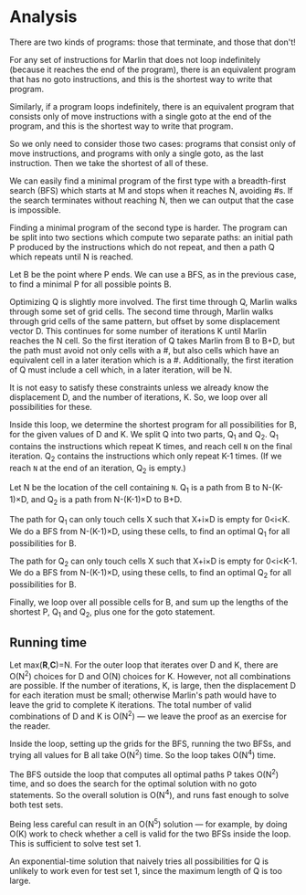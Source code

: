 # Analysis

There are two kinds of programs: those that terminate, and those that don't!

For any set of instructions for Marlin that does not loop indefinitely (because it reaches the end of the program), there is an equivalent program that has no goto instructions, and this is the shortest way to write that program.

Similarly, if a program loops indefinitely, there is an equivalent program that consists only of move instructions with a single goto at the end of the program, and this is the shortest way to write that program.

So we only need to consider those two cases: programs that consist only of move instructions, and programs with only a single goto, as the last instruction. Then we take the shortest of all of these.

We can easily find a minimal program of the first type with a breadth-first search (BFS) which starts at M and stops when it reaches N, avoiding #s. If the search terminates without reaching N, then we can output that the case is impossible.

Finding a minimal program of the second type is harder. The program can be split into two sections which compute two separate paths: an initial path P produced by the instructions which do not repeat, and then a path Q which repeats until N is reached.

Let B be the point where P ends. We can use a BFS, as in the previous case, to find a minimal P for all possible points B.

Optimizing Q is slightly more involved. The first time through Q, Marlin walks through some set of grid cells. The second time through, Marlin walks through grid cells of the same pattern, but offset by some displacement vector D. This continues for some number of iterations K until Marlin reaches the N cell. So the first iteration of Q takes Marlin from B to B+D, but the path must avoid not only cells with a #, but also cells which have an equivalent cell in a later iteration which is a #. Additionally, the first iteration of Q must include a cell which, in a later iteration, will be N.

It is not easy to satisfy these constraints unless we already know the displacement D, and the number of iterations, K. So, we loop over all possibilities for these.

Inside this loop, we determine the shortest program for all possibilities for B, for the given values of D and K. We split Q into two parts, Q<sub>1</sub> and Q<sub>2</sub>. Q<sub>1</sub> contains the instructions which repeat K times, and reach cell `N` on the final iteration. Q<sub>2</sub> contains the instructions which only repeat K-1 times. (If we reach `N` at the end of an iteration, Q<sub>2</sub> is empty.)

Let N be the location of the cell containing `N`. Q<sub>1</sub> is a path from B to N-(K-1)×D, and Q<sub>2</sub> is a path from N-(K-1)×D to B+D.

The path for Q<sub>1</sub> can only touch cells X such that X+i×D is empty for 0<i<K. We do a BFS from N-(K-1)×D, using these cells, to find an optimal Q<sub>1</sub> for all possibilities for B.

The path for Q<sub>2</sub> can only touch cells X such that X+i×D is empty for 0<i<K-1. We do a BFS from N-(K-1)×D, using these cells, to find an optimal Q<sub>2</sub> for all possibilities for B.

Finally, we loop over all possible cells for B, and sum up the lengths of the shortest P, Q<sub>1</sub> and Q<sub>2</sub>, plus one for the goto statement.

## Running time

Let max(**R**,**C**)=N. For the outer loop that iterates over D and K, there are O(N<sup>2</sup>) choices for D and O(N) choices for K. However, not all combinations are possible. If the number of iterations, K, is large, then the displacement D for each iteration must be small; otherwise Marlin's path would have to leave the grid to complete K iterations. The total number of valid combinations of D and K is O(N<sup>2</sup>) — we leave the proof as an exercise for the reader.

Inside the loop, setting up the grids for the BFS, running the two BFSs, and trying all values for B all take O(N<sup>2</sup>) time. So the loop takes O(N<sup>4</sup>) time.

The BFS outside the loop that computes all optimal paths P takes O(N<sup>2</sup>) time, and so does the search for the optimal solution with no goto statements. So the overall solution is O(N<sup>4</sup>), and runs fast enough to solve both test sets.

Being less careful can result in an O(N<sup>5</sup>) solution — for example, by doing O(K) work to check whether a cell is valid for the two BFSs inside the loop. This is sufficient to solve test set 1.

An exponential-time solution that naively tries all possibilities for Q is unlikely to work even for test set 1, since the maximum length of Q is too large.
